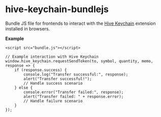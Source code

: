 # hive-keychain-bundlejs
Bundle JS file for frontends to interact with the [Hive Keychain](https://github.com/hive-keychain/hive-keychain-extension) extension installed in browsers.

**Example**
```
<script src="bundle.js"></script>

// Example interaction with Hive Keychain
window.hive_keychain.requestSendToken(to, symbol, quantity, memo, response => {
    if (response.success) {
        console.log("Transfer successful:", response);
        alert("Transfer successful!");
        // Handle success scenario
    } else {
        console.error("Transfer failed:", response);
        alert("Transfer failed: " + response.error);
        // Handle failure scenario
    }
});
```
